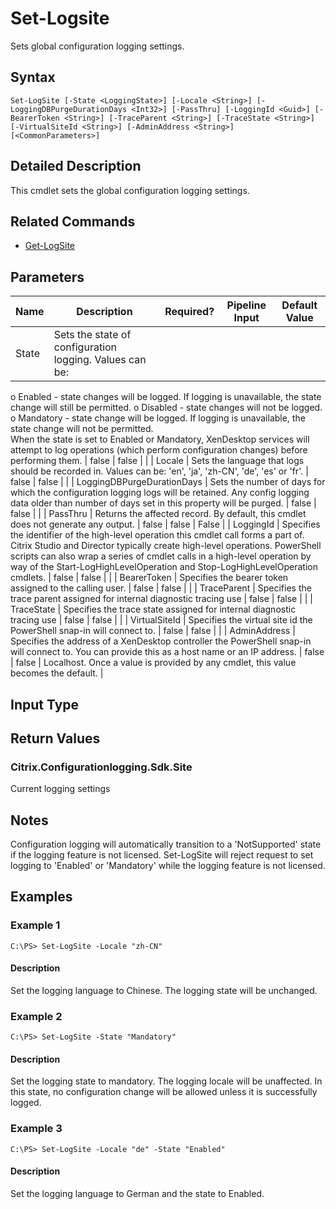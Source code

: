 ﻿
# Set-Logsite
Sets global configuration logging settings.
## Syntax

```
Set-LogSite [-State <LoggingState>] [-Locale <String>] [-LoggingDBPurgeDurationDays <Int32>] [-PassThru] [-LoggingId <Guid>] [-BearerToken <String>] [-TraceParent <String>] [-TraceState <String>] [-VirtualSiteId <String>] [-AdminAddress <String>] [<CommonParameters>]
```

## Detailed Description
This cmdlet sets the global configuration logging settings.


## Related Commands

* [Get-LogSite](../Get-LogSite/)
## Parameters
| Name   | Description | Required? | Pipeline Input | Default Value |
| --- | --- | --- | --- | --- |
| State | Sets the state of configuration logging. Values can be:  
o Enabled - state changes will be logged. If logging is unavailable, the state change will still be permitted. o Disabled - state changes will not be logged.  
o Mandatory - state change will be logged. If logging is unavailable, the state change will not be permitted.  
When the state is set to Enabled or Mandatory, XenDesktop services will attempt to log operations (which perform configuration changes) before performing them. | false | false |  |
| Locale | Sets the language that logs should be recorded in. Values can be: 'en', 'ja', 'zh-CN', 'de', 'es' or 'fr'. | false | false |  |
| LoggingDBPurgeDurationDays | Sets the number of days for which the configuration logging logs will be retained. Any config logging data older than number of days set in this property will be purged. | false | false |  |
| PassThru | Returns the affected record. By default, this cmdlet does not generate any output. | false | false | False |
| LoggingId | Specifies the identifier of the high-level operation this cmdlet call forms a part of. Citrix Studio and Director typically create high-level operations. PowerShell scripts can also wrap a series of cmdlet calls in a high-level operation by way of the Start-LogHighLevelOperation and Stop-LogHighLevelOperation cmdlets. | false | false |  |
| BearerToken | Specifies the bearer token assigned to the calling user. | false | false |  |
| TraceParent | Specifies the trace parent assigned for internal diagnostic tracing use | false | false |  |
| TraceState | Specifies the trace state assigned for internal diagnostic tracing use | false | false |  |
| VirtualSiteId | Specifies the virtual site id the PowerShell snap-in will connect to. | false | false |  |
| AdminAddress | Specifies the address of a XenDesktop controller the PowerShell snap-in will connect to. You can provide this as a host name or an IP address. | false | false | Localhost. Once a value is provided by any cmdlet, this value becomes the default. |

## Input Type

### 

## Return Values

### Citrix.Configurationlogging.Sdk.Site
Current logging settings
## Notes
Configuration logging will automatically transition to a 'NotSupported' state if the logging feature is not licensed. Set-LogSite will reject request to set logging to 'Enabled' or 'Mandatory' while the logging feature is not licensed.
## Examples

### Example 1

```
C:\PS> Set-LogSite -Locale "zh-CN"
```

#### Description
Set the logging language to Chinese. The logging state will be unchanged.
### Example 2

```
C:\PS> Set-LogSite -State "Mandatory"
```

#### Description
Set the logging state to mandatory. The logging locale will be unaffected. In this state, no configuration change will be allowed unless it is successfully logged.
### Example 3

```
C:\PS> Set-LogSite -Locale "de" -State "Enabled"
```

#### Description
Set the logging language to German and the state to Enabled.
